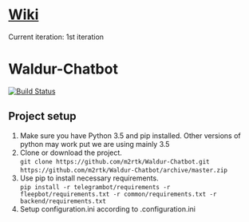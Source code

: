 # [Wiki](../../wiki)
Current iteration: 1st iteration

# Waldur-Chatbot
[![Build Status](https://travis-ci.org/m2rtk/Waldur-Chatbot.svg?branch=master)](https://travis-ci.org/m2rtk/Waldur-Chatbot)

## Project setup  

1. Make sure you have Python 3.5 and pip installed. Other versions of python may work put we are using mainly 3.5
2. Clone or download the project.  
        `git clone https://github.com/m2rtk/Waldur-Chatbot.git`  
        `https://github.com/m2rtk/Waldur-Chatbot/archive/master.zip`
3. Use pip to install necessary requirements.  
        `pip install -r telegrambot/requirements -r fleepbot/requirements.txt -r common/requirements.txt -r backend/requirements.txt`
4. Setup configuration.ini according to .configuration.ini
